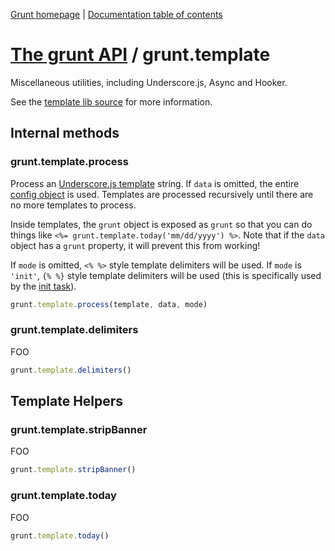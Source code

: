 [Grunt homepage](https://github.com/cowboy/grunt) | [Documentation table of contents](toc.md)

# [The grunt API](api.md) / grunt.template

Miscellaneous utilities, including Underscore.js, Async and Hooker.

See the [template lib source](../lib/grunt/template.js) for more information.

## Internal methods

### grunt.template.process
Process an [Underscore.js template](http://underscorejs.org/#template) string. If `data` is omitted, the entire [config object](api_config.md) is used. Templates are processed recursively until there are no more templates to process.

Inside templates, the `grunt` object is exposed as `grunt` so that you can do things like `<%= grunt.template.today('mm/dd/yyyy') %>`. Note that if the `data` object has a `grunt` property, it will prevent this from working!

If `mode` is omitted, `<% %>` style template delimiters will be used. If `mode` is `'init'`, `{% %}` style template delimiters will be used (this is specifically used by the [init task](task_init.md)).

```javascript
grunt.template.process(template, data, mode)
```

### grunt.template.delimiters
FOO

```javascript
grunt.template.delimiters()
```

## Template Helpers

### grunt.template.stripBanner
FOO

```javascript
grunt.template.stripBanner()
```

### grunt.template.today
FOO

```javascript
grunt.template.today()
```

